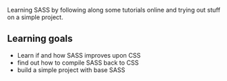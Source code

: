Learning SASS by following along some tutorials online and trying out stuff on a simple project.

## Learning goals
- Learn if and how SASS improves upon CSS
- find out how to compile SASS back to CSS
- build a simple project with base SASS 
